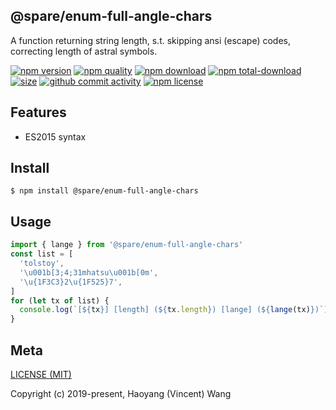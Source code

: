 ## @spare/enum-full-angle-chars
A function returning string length,
s.t. 
    skipping ansi (escape) codes,
    correcting length of astral symbols.

[![npm version][npm-image]][npm-url]
[![npm quality][quality-image]][quality-url]
[![npm download][download-image]][npm-url]
[![npm total-download][total-download-image]][npm-url]
[![size][size]][size-url]
[![github commit activity][commit-image]][github-url]
[![npm license][license-image]][npm-url]

## Features

- ES2015 syntax

## Install
```console
$ npm install @spare/enum-full-angle-chars
```

## Usage
```js
import { lange } from '@spare/enum-full-angle-chars'
const list = [
  'tolstoy',
  '\u001b[3;4;31mhatsu\u001b[0m',
  '\u{1F3C3}2\u{1F525}7',
]
for (let tx of list) {
  console.log(`[${tx}] [length] (${tx.length}) [lange] (${lange(tx)})`)
}
```

## Meta
[LICENSE (MIT)](LICENSE)

Copyright (c) 2019-present, Haoyang (Vincent) Wang

[//]: <> (Shields)
[npm-image]: https://img.shields.io/npm/v/@spare/enum-full-angle-chars.svg?style=flat-square
[quality-image]: http://npm.packagequality.com/shield/@spare/enum-full-angle-chars.svg?style=flat-square
[download-image]: https://img.shields.io/npm/dm/@spare/enum-full-angle-chars.svg?style=flat-square
[total-download-image]:https://img.shields.io/npm/dt/@spare/enum-full-angle-chars.svg?style=flat-square
[license-image]: https://img.shields.io/npm/l/@spare/enum-full-angle-chars.svg?style=flat-square
[commit-image]: https://img.shields.io/github/commit-activity/y/hoyeungw/spare/enum-full-angle-chars?style=flat-square
[size]: https://flat.badgen.net/packagephobia/install/@spare/enum-full-angle-chars

[//]: <> (Link)
[npm-url]: https://npmjs.org/package/@spare/enum-full-angle-chars
[quality-url]: http://packagequality.com/#?package=@spare/enum-full-angle-chars
[github-url]: https://github.com/gadge/@spare/enum-full-angle-chars
[size-url]: https://packagephobia.now.sh/result?p=@spare/enum-full-angle-chars
